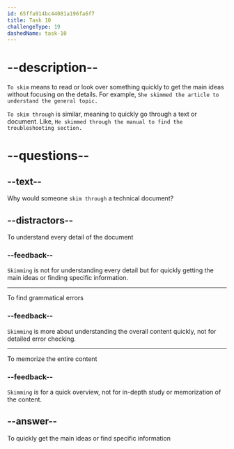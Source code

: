 ```yaml
---
id: 65ffa914bc44081a196fa6f7
title: Task 10
challengeType: 19
dashedName: task-10
---
```


# --description--

`To skim` means to read or look over something quickly to get the main ideas without focusing on the details. For example, `She skimmed the article to understand the general topic.`

`To skim through` is similar, meaning to quickly go through a text or document. Like, `He skimmed through the manual to find the troubleshooting section.`

# --questions--

## --text--

Why would someone `skim through` a technical document?

## --distractors--

To understand every detail of the document

### --feedback--

`Skimming` is not for understanding every detail but for quickly getting the main ideas or finding specific information.

---

To find grammatical errors

### --feedback--

`Skimming` is more about understanding the overall content quickly, not for detailed error checking.

---

To memorize the entire content

### --feedback--

`Skimming` is for a quick overview, not for in-depth study or memorization of the content.

## --answer--

To quickly get the main ideas or find specific information

